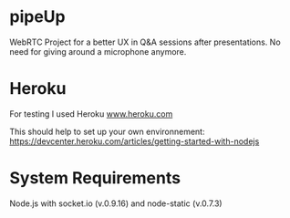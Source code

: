 pipeUp
======

WebRTC Project for a better UX in Q&amp;A sessions after presentations. No need for giving around a microphone anymore.

Heroku
======

For testing I used Heroku www.heroku.com

This should help to set up your own environnement:
https://devcenter.heroku.com/articles/getting-started-with-nodejs

System Requirements
======

Node.js with socket.io (v.0.9.16) and node-static (v.0.7.3)
